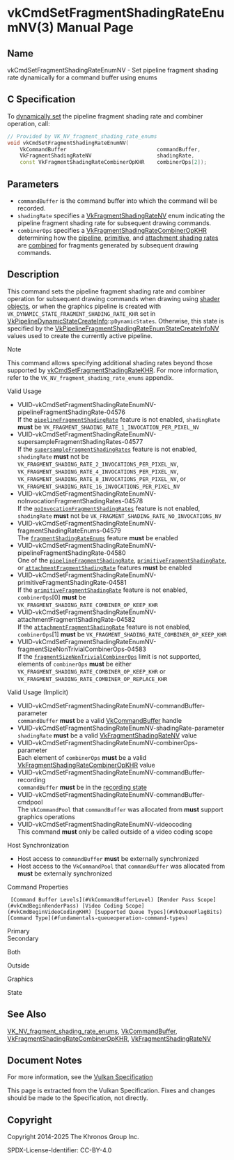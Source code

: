 # vkCmdSetFragmentShadingRateEnumNV(3) Manual Page

## Name

vkCmdSetFragmentShadingRateEnumNV - Set pipeline fragment shading rate dynamically for a command buffer using enums



## [](#_c_specification)C Specification

To [dynamically set](https://registry.khronos.org/vulkan/specs/latest/html/vkspec.html#pipelines-dynamic-state) the pipeline fragment shading rate and combiner operation, call:

```c++
// Provided by VK_NV_fragment_shading_rate_enums
void vkCmdSetFragmentShadingRateEnumNV(
    VkCommandBuffer                             commandBuffer,
    VkFragmentShadingRateNV                     shadingRate,
    const VkFragmentShadingRateCombinerOpKHR    combinerOps[2]);
```

## [](#_parameters)Parameters

- `commandBuffer` is the command buffer into which the command will be recorded.
- `shadingRate` specifies a [VkFragmentShadingRateNV](https://registry.khronos.org/vulkan/specs/latest/man/html/VkFragmentShadingRateNV.html) enum indicating the pipeline fragment shading rate for subsequent drawing commands.
- `combinerOps` specifies a [VkFragmentShadingRateCombinerOpKHR](https://registry.khronos.org/vulkan/specs/latest/man/html/VkFragmentShadingRateCombinerOpKHR.html) determining how the [pipeline](https://registry.khronos.org/vulkan/specs/latest/html/vkspec.html#primsrast-fragment-shading-rate-pipeline), [primitive](https://registry.khronos.org/vulkan/specs/latest/html/vkspec.html#primsrast-fragment-shading-rate-primitive), and [attachment shading rates](https://registry.khronos.org/vulkan/specs/latest/html/vkspec.html#primsrast-fragment-shading-rate-attachment) are [combined](https://registry.khronos.org/vulkan/specs/latest/html/vkspec.html#primsrast-fragment-shading-rate-combining) for fragments generated by subsequent drawing commands.

## [](#_description)Description

This command sets the pipeline fragment shading rate and combiner operation for subsequent drawing commands when drawing using [shader objects](https://registry.khronos.org/vulkan/specs/latest/html/vkspec.html#shaders-objects), or when the graphics pipeline is created with `VK_DYNAMIC_STATE_FRAGMENT_SHADING_RATE_KHR` set in [VkPipelineDynamicStateCreateInfo](https://registry.khronos.org/vulkan/specs/latest/man/html/VkPipelineDynamicStateCreateInfo.html)::`pDynamicStates`. Otherwise, this state is specified by the [VkPipelineFragmentShadingRateEnumStateCreateInfoNV](https://registry.khronos.org/vulkan/specs/latest/man/html/VkPipelineFragmentShadingRateEnumStateCreateInfoNV.html) values used to create the currently active pipeline.

Note

This command allows specifying additional shading rates beyond those supported by [vkCmdSetFragmentShadingRateKHR](https://registry.khronos.org/vulkan/specs/latest/man/html/vkCmdSetFragmentShadingRateKHR.html). For more information, refer to the `VK_NV_fragment_shading_rate_enums` appendix.

Valid Usage

- [](#VUID-vkCmdSetFragmentShadingRateEnumNV-pipelineFragmentShadingRate-04576)VUID-vkCmdSetFragmentShadingRateEnumNV-pipelineFragmentShadingRate-04576  
  If the [`pipelineFragmentShadingRate`](https://registry.khronos.org/vulkan/specs/latest/html/vkspec.html#features-pipelineFragmentShadingRate) feature is not enabled, `shadingRate` **must** be `VK_FRAGMENT_SHADING_RATE_1_INVOCATION_PER_PIXEL_NV`
- [](#VUID-vkCmdSetFragmentShadingRateEnumNV-supersampleFragmentShadingRates-04577)VUID-vkCmdSetFragmentShadingRateEnumNV-supersampleFragmentShadingRates-04577  
  If the [`supersampleFragmentShadingRates`](https://registry.khronos.org/vulkan/specs/latest/html/vkspec.html#features-supersampleFragmentShadingRates) feature is not enabled, `shadingRate` **must** not be `VK_FRAGMENT_SHADING_RATE_2_INVOCATIONS_PER_PIXEL_NV`, `VK_FRAGMENT_SHADING_RATE_4_INVOCATIONS_PER_PIXEL_NV`, `VK_FRAGMENT_SHADING_RATE_8_INVOCATIONS_PER_PIXEL_NV`, or `VK_FRAGMENT_SHADING_RATE_16_INVOCATIONS_PER_PIXEL_NV`
- [](#VUID-vkCmdSetFragmentShadingRateEnumNV-noInvocationFragmentShadingRates-04578)VUID-vkCmdSetFragmentShadingRateEnumNV-noInvocationFragmentShadingRates-04578  
  If the [`noInvocationFragmentShadingRates`](https://registry.khronos.org/vulkan/specs/latest/html/vkspec.html#features-noInvocationFragmentShadingRates) feature is not enabled, `shadingRate` **must** not be `VK_FRAGMENT_SHADING_RATE_NO_INVOCATIONS_NV`
- [](#VUID-vkCmdSetFragmentShadingRateEnumNV-fragmentShadingRateEnums-04579)VUID-vkCmdSetFragmentShadingRateEnumNV-fragmentShadingRateEnums-04579  
  The [`fragmentShadingRateEnums`](https://registry.khronos.org/vulkan/specs/latest/html/vkspec.html#features-fragmentShadingRateEnums) feature **must** be enabled
- [](#VUID-vkCmdSetFragmentShadingRateEnumNV-pipelineFragmentShadingRate-04580)VUID-vkCmdSetFragmentShadingRateEnumNV-pipelineFragmentShadingRate-04580  
  One of the [`pipelineFragmentShadingRate`](https://registry.khronos.org/vulkan/specs/latest/html/vkspec.html#features-pipelineFragmentShadingRate), [`primitiveFragmentShadingRate`](https://registry.khronos.org/vulkan/specs/latest/html/vkspec.html#features-primitiveFragmentShadingRate), or [`attachmentFragmentShadingRate`](https://registry.khronos.org/vulkan/specs/latest/html/vkspec.html#features-attachmentFragmentShadingRate) features **must** be enabled
- [](#VUID-vkCmdSetFragmentShadingRateEnumNV-primitiveFragmentShadingRate-04581)VUID-vkCmdSetFragmentShadingRateEnumNV-primitiveFragmentShadingRate-04581  
  If the [`primitiveFragmentShadingRate`](https://registry.khronos.org/vulkan/specs/latest/html/vkspec.html#features-primitiveFragmentShadingRate) feature is not enabled, `combinerOps`\[0] **must** be `VK_FRAGMENT_SHADING_RATE_COMBINER_OP_KEEP_KHR`
- [](#VUID-vkCmdSetFragmentShadingRateEnumNV-attachmentFragmentShadingRate-04582)VUID-vkCmdSetFragmentShadingRateEnumNV-attachmentFragmentShadingRate-04582  
  If the [`attachmentFragmentShadingRate`](https://registry.khronos.org/vulkan/specs/latest/html/vkspec.html#features-attachmentFragmentShadingRate) feature is not enabled, `combinerOps`\[1] **must** be `VK_FRAGMENT_SHADING_RATE_COMBINER_OP_KEEP_KHR`
- [](#VUID-vkCmdSetFragmentShadingRateEnumNV-fragmentSizeNonTrivialCombinerOps-04583)VUID-vkCmdSetFragmentShadingRateEnumNV-fragmentSizeNonTrivialCombinerOps-04583  
  If the [`fragmentSizeNonTrivialCombinerOps`](https://registry.khronos.org/vulkan/specs/latest/html/vkspec.html#limits-fragmentShadingRateNonTrivialCombinerOps) limit is not supported, elements of `combinerOps` **must** be either `VK_FRAGMENT_SHADING_RATE_COMBINER_OP_KEEP_KHR` or `VK_FRAGMENT_SHADING_RATE_COMBINER_OP_REPLACE_KHR`

Valid Usage (Implicit)

- [](#VUID-vkCmdSetFragmentShadingRateEnumNV-commandBuffer-parameter)VUID-vkCmdSetFragmentShadingRateEnumNV-commandBuffer-parameter  
  `commandBuffer` **must** be a valid [VkCommandBuffer](https://registry.khronos.org/vulkan/specs/latest/man/html/VkCommandBuffer.html) handle
- [](#VUID-vkCmdSetFragmentShadingRateEnumNV-shadingRate-parameter)VUID-vkCmdSetFragmentShadingRateEnumNV-shadingRate-parameter  
  `shadingRate` **must** be a valid [VkFragmentShadingRateNV](https://registry.khronos.org/vulkan/specs/latest/man/html/VkFragmentShadingRateNV.html) value
- [](#VUID-vkCmdSetFragmentShadingRateEnumNV-combinerOps-parameter)VUID-vkCmdSetFragmentShadingRateEnumNV-combinerOps-parameter  
  Each element of `combinerOps` **must** be a valid [VkFragmentShadingRateCombinerOpKHR](https://registry.khronos.org/vulkan/specs/latest/man/html/VkFragmentShadingRateCombinerOpKHR.html) value
- [](#VUID-vkCmdSetFragmentShadingRateEnumNV-commandBuffer-recording)VUID-vkCmdSetFragmentShadingRateEnumNV-commandBuffer-recording  
  `commandBuffer` **must** be in the [recording state](#commandbuffers-lifecycle)
- [](#VUID-vkCmdSetFragmentShadingRateEnumNV-commandBuffer-cmdpool)VUID-vkCmdSetFragmentShadingRateEnumNV-commandBuffer-cmdpool  
  The `VkCommandPool` that `commandBuffer` was allocated from **must** support graphics operations
- [](#VUID-vkCmdSetFragmentShadingRateEnumNV-videocoding)VUID-vkCmdSetFragmentShadingRateEnumNV-videocoding  
  This command **must** only be called outside of a video coding scope

Host Synchronization

- Host access to `commandBuffer` **must** be externally synchronized
- Host access to the `VkCommandPool` that `commandBuffer` was allocated from **must** be externally synchronized

Command Properties

     [Command Buffer Levels](#VkCommandBufferLevel) [Render Pass Scope](#vkCmdBeginRenderPass) [Video Coding Scope](#vkCmdBeginVideoCodingKHR) [Supported Queue Types](#VkQueueFlagBits) [Command Type](#fundamentals-queueoperation-command-types)

Primary  
Secondary

Both

Outside

Graphics

State

## [](#_see_also)See Also

[VK\_NV\_fragment\_shading\_rate\_enums](https://registry.khronos.org/vulkan/specs/latest/man/html/VK_NV_fragment_shading_rate_enums.html), [VkCommandBuffer](https://registry.khronos.org/vulkan/specs/latest/man/html/VkCommandBuffer.html), [VkFragmentShadingRateCombinerOpKHR](https://registry.khronos.org/vulkan/specs/latest/man/html/VkFragmentShadingRateCombinerOpKHR.html), [VkFragmentShadingRateNV](https://registry.khronos.org/vulkan/specs/latest/man/html/VkFragmentShadingRateNV.html)

## [](#_document_notes)Document Notes

For more information, see the [Vulkan Specification](https://registry.khronos.org/vulkan/specs/latest/html/vkspec.html#vkCmdSetFragmentShadingRateEnumNV)

This page is extracted from the Vulkan Specification. Fixes and changes should be made to the Specification, not directly.

## [](#_copyright)Copyright

Copyright 2014-2025 The Khronos Group Inc.

SPDX-License-Identifier: CC-BY-4.0